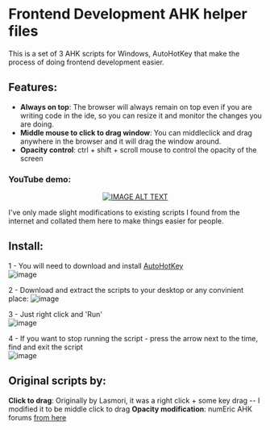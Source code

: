 # Frontend Development AHK helper files

This is a set of 3 AHK scripts for Windows, AutoHotKey that make the process of doing frontend development easier. 

## Features:
- **Always on top**: The browser will always remain on top even if you are writing code in the ide, so you can resize it and monitor the changes you are doing.
- **Middle mouse to click to drag window**: You can middleclick and drag anywhere in the browser and it will drag the window around.
- **Opacity control**: ctrl + shift + scroll mouse to control the opacity of the screen

### YouTube demo:
<div align="center">
  <a href="https://www.youtube.com/watch?v=_4IKLNtX1v4" target="_blank"><img src="https://img.youtube.com/vi/_4IKLNtX1v4/0.jpg" alt="IMAGE ALT TEXT"></a>
</div>

I've only made slight modifications to existing scripts I found from the internet and collated them here to make things easier for people.


## Install:
1 - You will need to download and install [AutoHotKey](https://autohotkey.com) <br/>
![image](https://user-images.githubusercontent.com/1503545/210940706-b9499c38-f321-47b5-9e88-a9715eb2738a.png)

2 - Download and extract the scripts to your desktop or any convinient place:
![image](https://user-images.githubusercontent.com/1503545/210941167-dc5a5def-f529-4dae-b97c-ccd68f5f0c01.png)

3 - Just right click and 'Run' <br/>
![image](https://user-images.githubusercontent.com/1503545/210941265-4a150927-6c3f-4a34-98f8-0ed38f137289.png)

4 - If you want to stop running the script - press the arrow next to the time, find and exit the script<br/>
![image](https://user-images.githubusercontent.com/1503545/210941411-b56724ac-524f-4891-bf95-9ee84e6b2efd.png)



## Original scripts by:
**Click to drag**: Originally by Lasmori, it was a right click + some key drag -- I modified it to be middle click to drag
**Opacity modification**: numEric AHK forums 
[from here](https://www.autohotkey.com/board/topic/667-transparent-windows/#:~:text=Hold%20down%20the%20Ctrl%20and,opacity%20while%20you%20change%20it.)



